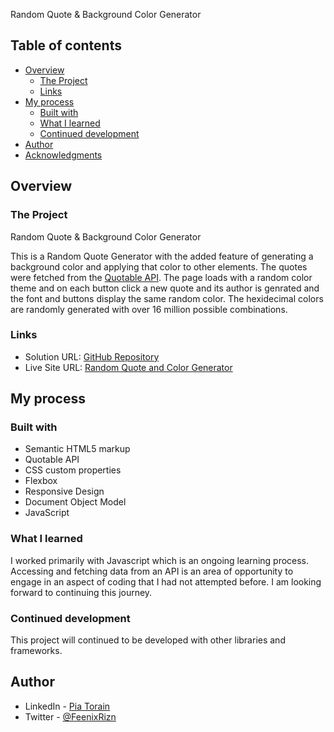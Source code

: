 Random Quote & Background Color Generator

## Table of contents

- [Overview](#overview)
  - [The Project](#the-challenge)
  - [Links](#links)
- [My process](#my-process)
  - [Built with](#built-with)
  - [What I learned](#what-i-learned)
  - [Continued development](#continued-development)
- [Author](#author)
- [Acknowledgments](#acknowledgments)

## Overview

### The Project

Random Quote & Background Color Generator

This is a Random Quote Generator with the added feature of generating a background color and applying that color to other elements.  The quotes were fetched from the [Quotable API](https://github.com/lukePeavey/). The page loads with a random color theme and on each button click a new quote and its author is genrated and the font and buttons display the same random color.  The hexidecimal colors are randomly generated with over 16 million possible combinations.  

### Links

- Solution URL: [GitHub Repository](https://github.com/Pia007/RandomQuoteAndColorGenerator)
- Live Site URL: [Random Quote and Color Generator](https://pia007.github.io/RandomQuoteAndColorGenerator/)

## My process

### Built with

- Semantic HTML5 markup
- Quotable API
- CSS custom properties
- Flexbox
- Responsive Design
- Document Object Model
- JavaScript

### What I learned

I worked primarily with Javascript which is an ongoing learning process.  Accessing and fetching data from an API is an area of opportunity to engage in an aspect of coding that I had not attempted before.  I am looking forward to continuing this journey.

### Continued development

This project will continued to be developed with other libraries and frameworks.

## Author

- LinkedIn - [Pia Torain](https://www.linkedin.com/in/pia-torain-dev)
- Twitter - [@FeenixRizn](https://www.twitter.com/)
